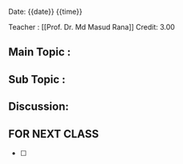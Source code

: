 Date: {{date}} {{time}}

Teacher : [[Prof. Dr. Md Masud Rana]]
Credit: 3.00
## Main Topic : 

## Sub Topic :

## Discussion:


## FOR NEXT CLASS
- [ ] 